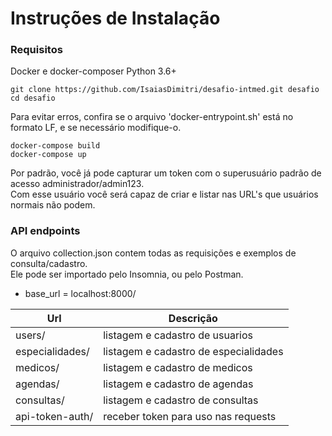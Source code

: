 # Instruções de Instalação

### Requisitos
Docker e docker-composer
Python 3.6+

```
git clone https://github.com/IsaiasDimitri/desafio-intmed.git desafio
cd desafio
```
Para evitar erros, confira se o arquivo 'docker-entrypoint.sh' está no formato LF, e se necessário modifique-o.

```
docker-compose build
docker-compose up
```

Por padrão, você já pode capturar um token com o superusuário padrão de acesso administrador/admin123.  
Com esse usuário você será capaz de criar e listar nas URL's que usuários normais não podem.

### API endpoints

O arquivo collection.json contem todas as requisições e exemplos de consulta/cadastro.  
Ele pode ser importado pelo Insomnia, ou pelo Postman.

- base_url = localhost:8000/

| Url | Descrição |
|-----|---------------|
| users/ |   listagem e cadastro de usuarios |
|especialidades/ | listagem e cadastro de especialidades|
|medicos/ | listagem e cadastro de medicos|
|agendas/ | listagem e cadastro de agendas|
|consultas/ | listagem e cadastro de consultas|
|api-token-auth/ | receber token para uso nas requests|

